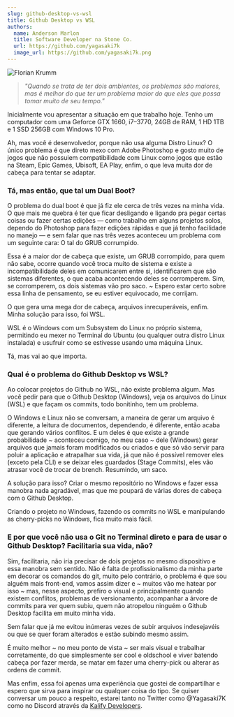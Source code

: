 ```yaml
---
slug: github-desktop-vs-wsl
title: Github Desktop vs WSL
authors:
  name: Anderson Marlon
  title: Software Developer na Stone Co.
  url: https://github.com/yagasaki7k
  image_url: https://github.com/yagasaki7k.png
---
```


![](https://images.unsplash.com/photo-1555532538-dcdbd01d373d?ixlib=rb-4.0.3&ixid=MnwxMjA3fDB8MHxwaG90by1wYWdlfHx8fGVufDB8fHx8&auto=format&fit=crop&w=964&q=80 "Florian Krumm")

> _"Quando se trata de ter dois ambientes, os problemas são maiores, mas é melhor do que ter um problema maior do que eles que possa tomar muito de seu tempo."_

Inicialmente vou apresentar a situação em que trabalho hoje. Tenho um computador com uma Geforce GTX 1660, i7–3770, 24GB de RAM, 1 HD 1TB e 1 SSD 256GB com Windows 10 Pro.

Ah, mas você é desenvolvedor, porque não usa alguma Distro Linux?
O único problema é que direto mexo com Adobe Photoshop e gosto muito de jogos que não possuiem compatibilidade com Linux como jogos que estão na Steam, Epic Games, Ubisoft, EA Play, enfim, o que leva muita dor de cabeça para tentar se adaptar.

### Tá, mas então, que tal um Dual Boot?

O problema do dual boot é que já fiz ele cerca de três vezes na minha vida. O que mais me quebra é ter que ficar desligando e ligando pra pegar certas coisas ou fazer certas edições — como trabalho em alguns projetos solos, dependo do Photoshop para fazer edições rápidas e que já tenho facilidade no manejo — e sem falar que nas três vezes aconteceu um problema com um seguinte cara: O tal do GRUB corrumpido.

Essa é a maior dor de cabeça que existe, um GRUB corrompido, para quem não sabe, ocorre quando você troca muito de sistema e existe a incompatibilidade deles em comunicarem entre si, identificarem que são sistemas diferentes, o que acaba acontecendo deles se corromperem. Sim, se corromperem, os dois sistemas vão pro saco. ~ Espero estar certo sobre essa linha de pensamento, se eu estiver equivocado, me corrijam.

O que gera uma mega dor de cabeça, arquivos inrecuperáveis, enfim. Minha solução para isso, foi WSL.

WSL é o Windows com um Subsystem do Linux no próprio sistema, permitindo eu mexer no Terminal do Ubuntu (ou qualquer outra distro Linux instalada) e usufruir como se estivesse usando uma máquina Linux.

Tá, mas vai ao que importa.

### Qual é o problema do Github Desktop vs WSL?

Ao colocar projetos do Github no WSL, não existe problema algum. Mas você pedir para que o Github Desktop (Windows), veja os arquivos do Linux (WSL) e que façam os commits, todo bonitinho, tem um problema.

O Windows e Linux não se conversam, a maneira de gerar um arquivo é diferente, a leitura de documentos, dependendo, é diferente, então acaba que gerando vários conflitos. E um deles é que existe a grande probabilidade ~ aconteceu comigo, no meu caso ~ dele (Windows) gerar arquivos que jamais foram modificados ou criados e que só vão servir para poluir a aplicação e atrapalhar sua vida, já que não é possível remover eles (exceto pela CLI) e se deixar eles guardados (Stage Commits), eles vão atrasar você de trocar de brench. Resumindo, um saco.

A solução para isso? Criar o mesmo repositório no Windows e fazer essa manobra nada agradável, mas que me poupará de várias dores de cabeça com o Github Desktop.

Criando o projeto no Windows, fazendo os commits no WSL e manipulando as cherry-picks no Windows, fica muito mais fácil.

### E por que você não usa o Git no Terminal direto e para de usar o Github Desktop? Facilitaria sua vida, não?

Sim, facilitaria, não iria precisar de dois projetos no mesmo dispositivo e essa manobra sem sentido. Não é falta de profissionalismo da minha parte em decorar os comandos do git, muito pelo contrário, o problema é que sou alguém mais front-end, vamos assim dizer e ~ muitos vão me hatear por isso ~ mas, nesse aspecto, prefiro o visual e principalmente quando existem conflitos, problemas de versionamento, acompanhar a árvore de commits para ver quem subiu, quem não atropelou ninguém o Github Desktop facilita em muito minha vida.

Sem falar que já me evitou inúmeras vezes de subir arquivos indesejavéis ou que se quer foram alterados e estão subindo mesmo assim.

É muito melhor ~ no meu ponto de vista ~ ser mais visual e trabalhar corretamente, do que simplesmente ser cool e oldschool e viver batendo cabeça por fazer merda, se matar em fazer uma cherry-pick ou alterar as ordens de commit.

Mas enfim, essa foi apenas uma experiência que gostei de compartilhar e espero que sirva para inspirar ou qualquer coisa do tipo. Se quiser conversar um pouco a respeito, estarei tanto no Twitter como @Yagasaki7K como no Discord através da [Kalify Developers](https://discord.gg/jhSepmE7nN).
